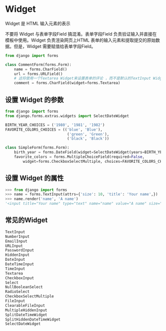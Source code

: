 # Widget

Widget 是 HTML 输入元素的表示

不要将 Widget 与表单字段Field 搞混淆。表单字段Field 负责验证输入并直接在模板中使用。Widget 负责渲染网页上HTML 表单的输入元素和提取提交的原始数据。但是，Widget 需要赋值给表单字段Field。


```python
from django import forms

class CommentForm(forms.Form):
    name = forms.CharField()
    url = forms.URLField()
    # 这将使用一个Textarea Widget来设置表单的评论 ，而不是默认的TextInput Widget。
    comment = forms.CharField(widget=forms.Textarea)
```

## 设置 Widget 的参数

```python
from django import forms
from django.forms.extras.widgets import SelectDateWidget

BIRTH_YEAR_CHOICES = ('1980', '1981', '1982')
FAVORITE_COLORS_CHOICES = (('blue', 'Blue'),
                            ('green', 'Green'),
                            ('black', 'Black'))

class SimpleForm(forms.Form):
    birth_year = forms.DateField(widget=SelectDateWidget(years=BIRTH_YEAR_CHOICES))
    favorite_colors = forms.MultipleChoiceField(required=False,
        widget=forms.CheckboxSelectMultiple, choices=FAVORITE_COLORS_CHOICES)
```

## 设置 Widget 的属性

```python
>>> from django import forms
>>> name = forms.TextInput(attrs={'size': 10, 'title': 'Your name',})
>>> name.render('name', 'A name')
'<input title="Your name" type="text" name="name" value="A name" size="10" />'
```

## 常见的Widget

```python
TextInput
NumberInput
EmailInput
URLInput
PasswordInput
HiddenInput
DateInput
DateTimeInput
TimeInput
Textarea
CheckboxInput
Select
NullBooleanSelect
RadioSelect
CheckboxSelectMultiple
FileInput
ClearableFileInput
MultipleHiddenInput
SplitDateTimeWidget
SplitHiddenDateTimeWidget
SelectDateWidget
```


```python
```
